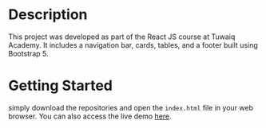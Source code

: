 <h1>Description</h1>

This project was developed as part of the React JS course at Tuwaiq Academy. It includes a navigation bar, cards, tables, and a footer built using Bootstrap 5.


<h1>Getting Started</h1> 

simply download the repositories and open the `index.html` file in your web browser. You can also access the live demo [here](https://mohab0p.github.io/Assignment-One/).

